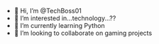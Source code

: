 - 👋 Hi, I’m @TechBoss01
- 👀 I’m interested in...technology...??
- 🌱 I’m currently learning Python
- 💞️ I’m looking to collaborate on gaming projects

<!---
TechBoss01/TechBoss01 is a ✨ special ✨ repository because its `README.md` (this file) appears on your GitHub profile.
You can click the Preview link to take a look at your changes.
--->
